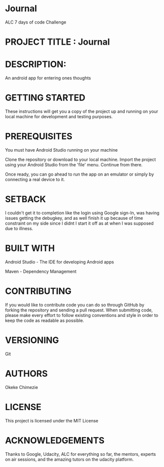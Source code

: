 # Journal
ALC 7 days of code Challenge

# PROJECT TITLE : Journal

# DESCRIPTION:
An android app for entering ones thoughts

# GETTING STARTED
These instructions will get you a copy of the project up and running on your local machine for development and testing purposes.

# PREREQUISITES
You must have Android Studio running on your machine


Clone the repository or download to your local machine.
Import the project using your Android Studio from the 'file' menu.
Continue from there.

Once ready, you can go ahead to run the app on an emulator or simply by connecting a real device to it.

# SETBACK
I couldn't get it to completion like the login using Google sign-In, was having issues getting the debugkey, and as well finish it up because of time constraint on my side since I didnt I start it off as at when I was supposed due to illness.


# BUILT WITH
Android Studio - The IDE for developing Android apps

Maven - Dependency Management

# CONTRIBUTING
If you would like to contribute code you can do so through GitHub by forking the repository and sending a pull request.
When submitting code, please make every effort to follow existing conventions and style in order to keep the code as readable as possible.


# VERSIONING
Git

# AUTHORS
Okeke Chimezie

# LICENSE
This project is licensed under the MIT License 

# ACKNOWLEDGEMENTS
Thanks to Google, Udacity, ALC for everything so far, the mentors, experts on air sessions, and the amazing tutors on the udacity platform.

